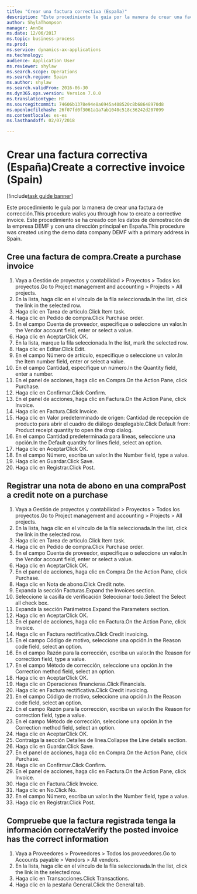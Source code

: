 ```yaml
--- 
title: "Crear una factura correctiva (España)"
description: "Este procedimiento le guía por la manera de crear una factura de corrección."
author: ShylaThompson
manager: AnnBe
ms.date: 12/06/2017
ms.topic: business-process
ms.prod: 
ms.service: dynamics-ax-applications
ms.technology: 
audience: Application User
ms.reviewer: shylaw
ms.search.scope: Operations
ms.search.region: Spain
ms.author: shylaw
ms.search.validFrom: 2016-06-30
ms.dyn365.ops.version: Version 7.0.0
ms.translationtype: HT
ms.sourcegitcommit: 74606b1378e94e8a6945a408520c8b68648970d8
ms.openlocfilehash: 26f07fd0f3061a1a7ab1040c518c36242d207099
ms.contentlocale: es-es
ms.lasthandoff: 02/07/2018

---
```

# <a name="create-a-corrective-invoice-spain"></a><span data-ttu-id="34568-103">Crear una factura correctiva (España)</span><span class="sxs-lookup"><span data-stu-id="34568-103">Create a corrective invoice (Spain)</span></span>

[!include[task guide banner](../../includes/task-guide-banner.md)]

<span data-ttu-id="34568-104">Este procedimiento le guía por la manera de crear una factura de corrección.</span><span class="sxs-lookup"><span data-stu-id="34568-104">This procedure walks you through how to create a corrective invoice.</span></span> <span data-ttu-id="34568-105">Este procedimiento se ha creado con los datos de demostración de la empresa DEMF y con una dirección principal en España.</span><span class="sxs-lookup"><span data-stu-id="34568-105">This procedure was created using the demo data company DEMF with a primary address in Spain.</span></span>


## <a name="create-a-purchase-invoice"></a><span data-ttu-id="34568-106">Cree una factura de compra.</span><span class="sxs-lookup"><span data-stu-id="34568-106">Create a purchase invoice</span></span>
1. <span data-ttu-id="34568-107">Vaya a Gestión de proyectos y contabilidad > Proyectos > Todos los proyectos.</span><span class="sxs-lookup"><span data-stu-id="34568-107">Go to Project management and accounting > Projects > All projects.</span></span>
2. <span data-ttu-id="34568-108">En la lista, haga clic en el vínculo de la fila seleccionada.</span><span class="sxs-lookup"><span data-stu-id="34568-108">In the list, click the link in the selected row.</span></span>
3. <span data-ttu-id="34568-109">Haga clic en Tarea de artículo.</span><span class="sxs-lookup"><span data-stu-id="34568-109">Click Item task.</span></span>
4. <span data-ttu-id="34568-110">Haga clic en Pedido de compra.</span><span class="sxs-lookup"><span data-stu-id="34568-110">Click Purchase order.</span></span>
5. <span data-ttu-id="34568-111">En el campo Cuenta de proveedor, especifique o seleccione un valor.</span><span class="sxs-lookup"><span data-stu-id="34568-111">In the Vendor account field, enter or select a value.</span></span>
6. <span data-ttu-id="34568-112">Haga clic en Aceptar</span><span class="sxs-lookup"><span data-stu-id="34568-112">Click OK.</span></span>
7. <span data-ttu-id="34568-113">En la lista, marque la fila seleccionada.</span><span class="sxs-lookup"><span data-stu-id="34568-113">In the list, mark the selected row.</span></span>
8. <span data-ttu-id="34568-114">Haga clic en Editar.</span><span class="sxs-lookup"><span data-stu-id="34568-114">Click Edit.</span></span>
9. <span data-ttu-id="34568-115">En el campo Número de artículo, especifique o seleccione un valor.</span><span class="sxs-lookup"><span data-stu-id="34568-115">In the Item number field, enter or select a value.</span></span>
10. <span data-ttu-id="34568-116">En el campo Cantidad, especifique un número.</span><span class="sxs-lookup"><span data-stu-id="34568-116">In the Quantity field, enter a number.</span></span>
11. <span data-ttu-id="34568-117">En el panel de acciones, haga clic en Compra.</span><span class="sxs-lookup"><span data-stu-id="34568-117">On the Action Pane, click Purchase.</span></span>
12. <span data-ttu-id="34568-118">Haga clic en Confirmar.</span><span class="sxs-lookup"><span data-stu-id="34568-118">Click Confirm.</span></span>
13. <span data-ttu-id="34568-119">En el panel de acciones, haga clic en Factura.</span><span class="sxs-lookup"><span data-stu-id="34568-119">On the Action Pane, click Invoice.</span></span>
14. <span data-ttu-id="34568-120">Haga clic en Factura.</span><span class="sxs-lookup"><span data-stu-id="34568-120">Click Invoice.</span></span>
15. <span data-ttu-id="34568-121">Haga clic en Valor predeterminado de origen: Cantidad de recepción de producto para abrir el cuadro de diálogo desplegable.</span><span class="sxs-lookup"><span data-stu-id="34568-121">Click Default from: Product receipt quantity to open the drop dialog.</span></span>
16. <span data-ttu-id="34568-122">En el campo Cantidad predeterminada para líneas, seleccione una opción.</span><span class="sxs-lookup"><span data-stu-id="34568-122">In the Default quantity for lines field, select an option.</span></span>
17. <span data-ttu-id="34568-123">Haga clic en Aceptar</span><span class="sxs-lookup"><span data-stu-id="34568-123">Click OK.</span></span>
18. <span data-ttu-id="34568-124">En el campo Número, escriba un valor.</span><span class="sxs-lookup"><span data-stu-id="34568-124">In the Number field, type a value.</span></span>
19. <span data-ttu-id="34568-125">Haga clic en Guardar.</span><span class="sxs-lookup"><span data-stu-id="34568-125">Click Save.</span></span>
20. <span data-ttu-id="34568-126">Haga clic en Registrar.</span><span class="sxs-lookup"><span data-stu-id="34568-126">Click Post.</span></span>

## <a name="post-a-credit-note-on-a-purchase"></a><span data-ttu-id="34568-127">Registrar una nota de abono en una compra</span><span class="sxs-lookup"><span data-stu-id="34568-127">Post a credit note on a purchase</span></span>
1. <span data-ttu-id="34568-128">Vaya a Gestión de proyectos y contabilidad > Proyectos > Todos los proyectos.</span><span class="sxs-lookup"><span data-stu-id="34568-128">Go to Project management and accounting > Projects > All projects.</span></span>
2. <span data-ttu-id="34568-129">En la lista, haga clic en el vínculo de la fila seleccionada.</span><span class="sxs-lookup"><span data-stu-id="34568-129">In the list, click the link in the selected row.</span></span>
3. <span data-ttu-id="34568-130">Haga clic en Tarea de artículo.</span><span class="sxs-lookup"><span data-stu-id="34568-130">Click Item task.</span></span>
4. <span data-ttu-id="34568-131">Haga clic en Pedido de compra.</span><span class="sxs-lookup"><span data-stu-id="34568-131">Click Purchase order.</span></span>
5. <span data-ttu-id="34568-132">En el campo Cuenta de proveedor, especifique o seleccione un valor.</span><span class="sxs-lookup"><span data-stu-id="34568-132">In the Vendor account field, enter or select a value.</span></span>
6. <span data-ttu-id="34568-133">Haga clic en Aceptar</span><span class="sxs-lookup"><span data-stu-id="34568-133">Click OK.</span></span>
7. <span data-ttu-id="34568-134">En el panel de acciones, haga clic en Compra.</span><span class="sxs-lookup"><span data-stu-id="34568-134">On the Action Pane, click Purchase.</span></span>
8. <span data-ttu-id="34568-135">Haga clic en Nota de abono.</span><span class="sxs-lookup"><span data-stu-id="34568-135">Click Credit note.</span></span>
9. <span data-ttu-id="34568-136">Expanda la sección Facturas.</span><span class="sxs-lookup"><span data-stu-id="34568-136">Expand the Invoices section.</span></span>
10. <span data-ttu-id="34568-137">Seleccione la casilla de verificación Seleccionar todo.</span><span class="sxs-lookup"><span data-stu-id="34568-137">Select the Select all check box.</span></span>
11. <span data-ttu-id="34568-138">Expanda la sección Parámetros.</span><span class="sxs-lookup"><span data-stu-id="34568-138">Expand the Parameters section.</span></span>
12. <span data-ttu-id="34568-139">Haga clic en Aceptar</span><span class="sxs-lookup"><span data-stu-id="34568-139">Click OK.</span></span>
13. <span data-ttu-id="34568-140">En el panel de acciones, haga clic en Factura.</span><span class="sxs-lookup"><span data-stu-id="34568-140">On the Action Pane, click Invoice.</span></span>
14. <span data-ttu-id="34568-141">Haga clic en Factura rectificativa.</span><span class="sxs-lookup"><span data-stu-id="34568-141">Click Credit invoicing.</span></span>
15. <span data-ttu-id="34568-142">En el campo Código de motivo, seleccione una opción.</span><span class="sxs-lookup"><span data-stu-id="34568-142">In the Reason code field, select an option.</span></span>
16. <span data-ttu-id="34568-143">En el campo Razón para la corrección, escriba un valor.</span><span class="sxs-lookup"><span data-stu-id="34568-143">In the Reason for correction field, type a value.</span></span>
17. <span data-ttu-id="34568-144">En el campo Método de corrección, seleccione una opción.</span><span class="sxs-lookup"><span data-stu-id="34568-144">In the Correction method field, select an option.</span></span>
18. <span data-ttu-id="34568-145">Haga clic en Aceptar</span><span class="sxs-lookup"><span data-stu-id="34568-145">Click OK.</span></span>
19. <span data-ttu-id="34568-146">Haga clic en Operaciones financieras.</span><span class="sxs-lookup"><span data-stu-id="34568-146">Click Financials.</span></span>
20. <span data-ttu-id="34568-147">Haga clic en Factura rectificativa.</span><span class="sxs-lookup"><span data-stu-id="34568-147">Click Credit invoicing.</span></span>
21. <span data-ttu-id="34568-148">En el campo Código de motivo, seleccione una opción.</span><span class="sxs-lookup"><span data-stu-id="34568-148">In the Reason code field, select an option.</span></span>
22. <span data-ttu-id="34568-149">En el campo Razón para la corrección, escriba un valor.</span><span class="sxs-lookup"><span data-stu-id="34568-149">In the Reason for correction field, type a value.</span></span>
23. <span data-ttu-id="34568-150">En el campo Método de corrección, seleccione una opción.</span><span class="sxs-lookup"><span data-stu-id="34568-150">In the Correction method field, select an option.</span></span>
24. <span data-ttu-id="34568-151">Haga clic en Aceptar</span><span class="sxs-lookup"><span data-stu-id="34568-151">Click OK.</span></span>
25. <span data-ttu-id="34568-152">Contraiga la sección Detalles de línea.</span><span class="sxs-lookup"><span data-stu-id="34568-152">Collapse the Line details section.</span></span>
26. <span data-ttu-id="34568-153">Haga clic en Guardar.</span><span class="sxs-lookup"><span data-stu-id="34568-153">Click Save.</span></span>
27. <span data-ttu-id="34568-154">En el panel de acciones, haga clic en Compra.</span><span class="sxs-lookup"><span data-stu-id="34568-154">On the Action Pane, click Purchase.</span></span>
28. <span data-ttu-id="34568-155">Haga clic en Confirmar.</span><span class="sxs-lookup"><span data-stu-id="34568-155">Click Confirm.</span></span>
29. <span data-ttu-id="34568-156">En el panel de acciones, haga clic en Factura.</span><span class="sxs-lookup"><span data-stu-id="34568-156">On the Action Pane, click Invoice.</span></span>
30. <span data-ttu-id="34568-157">Haga clic en Factura.</span><span class="sxs-lookup"><span data-stu-id="34568-157">Click Invoice.</span></span>
31. <span data-ttu-id="34568-158">Haga clic en No.</span><span class="sxs-lookup"><span data-stu-id="34568-158">Click No.</span></span>
32. <span data-ttu-id="34568-159">En el campo Número, escriba un valor.</span><span class="sxs-lookup"><span data-stu-id="34568-159">In the Number field, type a value.</span></span>
33. <span data-ttu-id="34568-160">Haga clic en Registrar.</span><span class="sxs-lookup"><span data-stu-id="34568-160">Click Post.</span></span>

## <a name="verify-the-posted-invoice-has-the-correct-information"></a><span data-ttu-id="34568-161">Compruebe que la factura registrada tenga la información correcta</span><span class="sxs-lookup"><span data-stu-id="34568-161">Verify the posted invoice has the correct information</span></span>
1. <span data-ttu-id="34568-162">Vaya a Proveedores > Proveedores > Todos los proveedores.</span><span class="sxs-lookup"><span data-stu-id="34568-162">Go to Accounts payable > Vendors > All vendors.</span></span>
2. <span data-ttu-id="34568-163">En la lista, haga clic en el vínculo de la fila seleccionada.</span><span class="sxs-lookup"><span data-stu-id="34568-163">In the list, click the link in the selected row.</span></span>
3. <span data-ttu-id="34568-164">Haga clic en Transacciones.</span><span class="sxs-lookup"><span data-stu-id="34568-164">Click Transactions.</span></span>
4. <span data-ttu-id="34568-165">Haga clic en la pestaña General.</span><span class="sxs-lookup"><span data-stu-id="34568-165">Click the General tab.</span></span>


